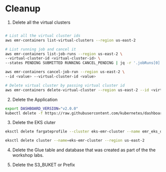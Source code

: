 # Cleanup

1. Delete all the virtual clusters
```bash

# List all the virtual cluster ids
aws emr-containers list-virtual-clusters --region us-east-2

# List running job and cancel it
aws emr-containers list-job-runs --region us-east-2 \
--virtual-cluster-id <virtual-cluster-id> \
--states PENDING SUBMITTED RUNNING CANCEL_PENDING | jq -r '.jobRuns[0].id'

aws emr-containers cancel-job-run --region us-east-2 \
--id <value> --virtual-cluster-id <value>

# Delete virtual cluster by passing virtual cluster id
aws emr-containers delete-virtual-cluster --region us-east-2 --id <virtual-cluster-id>

```

2. Delete the Application
```bash
export DASHBOARD_VERSION="v2.0.0"
kubectl delete -f https://raw.githubusercontent.com/kubernetes/dashboard/${DASHBOARD_VERSION}/aio/deploy/recommended.yaml
```

3. Delete the EKS cluter
```bash
eksctl delete fargateprofile --cluster eks-emr-cluster --name emr_eks_default --region us-east-2

eksctl delete cluster --name=eks-emr-cluster --region us-east-2
```

4. Delete the Glue table and database that was created as part of the the workshop labs.

5. Delete the S3_BUKET or Prefix
